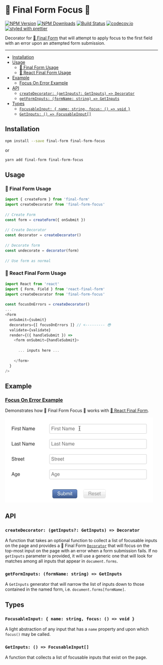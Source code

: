 # 🏁 Final Form Focus 🧐

[![NPM Version](https://img.shields.io/npm/v/final-form-focus.svg?style=flat)](https://www.npmjs.com/package/final-form-focus)
[![NPM Downloads](https://img.shields.io/npm/dm/final-form-focus.svg?style=flat)](https://www.npmjs.com/package/final-form-focus)
[![Build Status](https://travis-ci.org/final-form/final-form-focus.svg?branch=master)](https://travis-ci.org/final-form/final-form-focus)
[![codecov.io](https://codecov.io/gh/final-form/final-form-focus/branch/master/graph/badge.svg)](https://codecov.io/gh/final-form/final-form-focus)
[![styled with prettier](https://img.shields.io/badge/styled_with-prettier-ff69b4.svg)](https://github.com/prettier/prettier)

Decorator for [🏁 Final Form](https://github.com/final-form/final-form) that
will attempt to apply focus to the first field with an error upon an attempted form submission.

---

<!-- START doctoc generated TOC please keep comment here to allow auto update -->

<!-- DON'T EDIT THIS SECTION, INSTEAD RE-RUN doctoc TO UPDATE -->

<!-- DON'T EDIT THIS SECTION, INSTEAD RE-RUN doctoc TO UPDATE -->

* [Installation](#installation)
* [Usage](#usage)
  * [🏁 Final Form Usage](#-final-form-usage)
  * [🏁 React Final Form Usage](#-react-final-form-usage)
* [Example](#example)
  * [Focus On Error Example](#focus-on-error-example)
* [API](#api)
  * [`createDecorator: (getInputs?: GetInputs) => Decorator`](#createdecorator-getinputs-getinputs--decorator)
  * [`getFormInputs: (formName: string) => GetInputs`](#getforminputs-formname-string--getinputs)
* [Types](#types)
  * [`FocusableInput: { name: string, focus: () => void }`](#focusableinput--name-string-focus---void-)
  * [`GetInputs: () => FocusableInput[]`](#getinputs---focusableinput)

<!-- END doctoc generated TOC please keep comment here to allow auto update -->

## Installation

```bash
npm install --save final-form final-form-focus
```

or

```bash
yarn add final-form final-form-focus
```

## Usage

### 🏁 Final Form Usage

```js
import { createForm } from 'final-form'
import createDecorator from 'final-form-focus'

// Create Form
const form = createForm({ onSubmit })

// Create Decorator
const decorator = createDecorator()

// Decorate form
const undecorate = decorator(form)

// Use form as normal
```

### 🏁 React Final Form Usage

```js
import React from 'react'
import { Form, Field } from 'react-final-form'
import createDecorator from 'final-form-focus'

const focusOnErrors = createDecorator()
...
<Form
  onSubmit={submit}
  decorators={[ focusOnErrors ]} // <--------- 😎
  validate={validate}
  render={({ handleSubmit }) =>
    <form onSubmit={handleSubmit}>

      ... inputs here ...

    </form>
  }
/>
```

## Example

### [Focus On Error Example](https://codesandbox.io/s/6174kqr403)

Demonstrates how 🏁 Final Form Focus 🧐 works with [🏁 React Final Form](https://github.com/final-form/react-final-form#-react-final-form).

[![Demo](demo.gif)](https://codesandbox.io/s/6174kqr403)

## API

### `createDecorator: (getInputs?: GetInputs) => Decorator`

A function that takes an optional function to collect a list of focusable inputs on the page and provides a 🏁 Final Form [`Decorator`](https://github.com/final-form/final-form#decorator-form-formapi--unsubscribe) that will focus on the top-most input on the page with an error when a form submission fails. If no `getInputs` parameter is provided, it will use a generic one that will look for matches among all inputs that appear in `document.forms`.

### `getFormInputs: (formName: string) => GetInputs`

A `GetInputs` generator that will narrow the list of inputs down to those contained in the named form, i.e. `document.forms[formName]`.

## Types

### `FocusableInput: { name: string, focus: () => void }`

A light abstraction of any input that has a `name` property and upon which `focus()` may be called.

### `GetInputs: () => FocusableInput[]`

A function that collects a list of focusable inputs that exist on the page.
